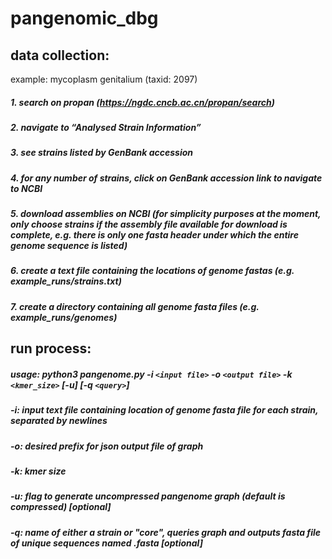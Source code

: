 # pangenomic_dbg

## data collection:
example: mycoplasm genitalium (taxid: 2097)

##### 1. search on propan (https://ngdc.cncb.ac.cn/propan/search)
##### 2. navigate to “Analysed Strain Information”
##### 3. see strains listed by GenBank accession
##### 4. for any number of strains, click on GenBank accession link to navigate to NCBI 
##### 5. download assemblies on NCBI (for simplicity purposes at the moment, only choose strains if the assembly file available for download is complete, e.g. there is only one fasta header under which the entire genome sequence is listed)
##### 6. create a text file containing the locations of genome fastas (e.g. example_runs/strains.txt)
##### 7. create a directory containing all genome fasta files (e.g. example_runs/genomes)

## run process:
##### usage: python3 pangenome.py -i `<input file>` -o `<output file>` -k `<kmer_size>` [-u] [-q `<query>`]
##### -i: input text file containing location of genome fasta file for each strain, separated by newlines
##### -o: desired prefix for json output file of graph
##### -k: kmer size
##### -u: flag to generate uncompressed pangenome graph (default is compressed) [optional]
##### -q: name of either a strain or "core", queries graph and outputs fasta file of unique sequences named <query>.fasta [optional]




